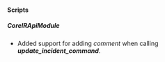 
#### Scripts
##### CoreIRApiModule
- Added support for adding *comment* when calling ***update_incident_command***.